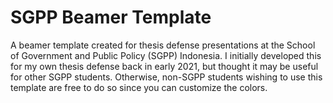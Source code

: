 # SGPP Beamer Template

A beamer template created for thesis defense presentations at the School of Government and Public Policy (SGPP) Indonesia. I initially developed this for my own thesis defense back in early 2021, but thought it may be useful for other SGPP students. Otherwise, non-SGPP students wishing to use this template are free to do so since you can customize the colors.
